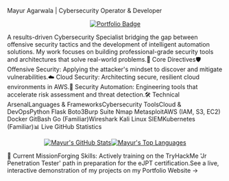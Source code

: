 Mayur Agarwala | Cybersecurity Operator & Developer<p align="center"><a href="https://www.google.com/search?q=https://mayur-3112.github.io/"><img src="https://www.google.com/search?q=https://img.shields.io/badge/View%2520My-Interactive%2520Portfolio-58a6ff%3Fstyle%3Dfor-the-badge%26logo%3Dappveyor" alt="Portfolio Badge"/></a></p>A results-driven Cybersecurity Specialist bridging the gap between offensive security tactics and the development of intelligent automation solutions. My work focuses on building professional-grade security tools and architectures that solve real-world problems.🚀 Core Directives🛡️ Offensive Security: Applying the attacker's mindset to discover and mitigate vulnerabilities.☁️ Cloud Security: Architecting secure, resilient cloud environments in AWS.🤖 Security Automation: Engineering tools that accelerate risk assessment and threat detection.🛠️ Technical ArsenalLanguages & FrameworksCybersecurity ToolsCloud & DevOpsPython Flask Boto3Burp Suite Nmap MetasploitAWS (IAM, S3, EC2) Docker GitBash Go (Familiar)Wireshark Kali Linux SIEMKubernetes (Familiar)📊 Live GitHub Statistics<p align="center"><a href="https://github.com/anuraghazra/github-readme-stats"><img align="center" src="https://www.google.com/search?q=https://github-readme-stats.vercel.app/api%3Fusername%3Dmayur-3112%26show_icons%3Dtrue%26theme%3Dgithub_dark%26hide_border%3Dtrue%26include_all_commits%3Dtrue%26count_private%3Dtrue" alt="Mayur's GitHub Stats"/><img align="center" src="https://www.google.com/search?q=https://github-readme-stats.vercel.app/api/top-langs/%3Fusername%3Dmayur-3112%26layout%3Dcompact%26theme%3Dgithub_dark%26hide_border%3Dtrue" alt="Mayur's Top Languages"/></a></p>🎯 Current MissionForging Skills: Actively training on the TryHackMe 'Jr Penetration Tester' path in preparation for the eJPT certification.See a live, interactive demonstration of my projects on my Portfolio Website →
